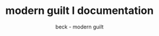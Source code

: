 ---
title: modern guilt I documentation
subtitle: beck - modern guilt
reference: triangles
layout: post
featured: true
design: monotron + raphael.js
version: 1.0.0
image: impossible.png
amazon: //ws-na.amazon-adsystem.com/widgets/q?ServiceVersion=20070822&OneJS=1&Operation=GetAdHtml&MarketPlace=US&source=ss&ref=ss_til&ad_type=product_link&tracking_id=main05-20&marketplace=amazon&region=US&placement=B0019GAOI2&asins=B0019GAOI2&linkId=LC5PJJKRH6YTIYTP
description: >
  An geometric and interactive illustration based on the song Modern Guilt by Beck. Equilateral triangles!
---